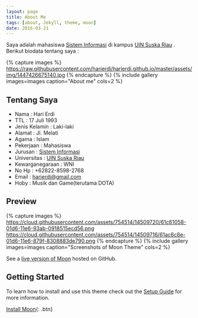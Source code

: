 ```yaml
---
layout: page
title: About Me
tags: [about, Jekyll, theme, moon]
date: 2016-03-21
---
```

    
Saya adalah mahasiswa [Sistem Informasi](http://sif.uin-suska.ac.id/) di kampus [UIN Suska Riau](http://uin-suska.ac.id/) . Berikut biodata tentang saya :

{% capture images %}
https://raw.githubusercontent.com/harierdi/harierdi.github.io/master/assets/img/1447426675140.jpg
{% endcapture %}
{% include gallery images=images caption="About me" cols=2 %}

## Tentang Saya
* Nama              : Hari Erdi
* TTL               : 17 Juli 1993 
* Jenis Kelamin     : Laki-laki
* Alamat            : Jl. Melati
* Agama             : Islam
* Pekerjaan         : Mahasiswa
* Jurusan           : [Sistem Informasi](http://sif.uin-suska.ac.id/)
* Universitas       : [UIN Suska Riau](http://uin-suska.ac.id/)
* Kewarganegaraan   : WNI
* No Hp             : +62822-8598-2768
* Email             : harierdi@gmail.com
* Hoby              : Musik dan Game(terutama DOTA)

## Preview

{% capture images %}
    https://cloud.githubusercontent.com/assets/754514/14509720/61c61058-01d6-11e6-93ab-0918515ecd56.png
    https://cloud.githubusercontent.com/assets/754514/14509716/61ac6c8e-01d6-11e6-879f-8308883de790.png
{% endcapture %}
{% include gallery images=images caption="Screenshots of Moon Theme" cols=2 %}

See a [live version of Moon](http://taylantatli.github.io/Moon) hosted on GitHub.

## Getting Started

To learn how to install and use this theme check out the [Setup Guide](http://taylantatli.me/Moon/moon-theme/) for more information.
      
[Install Moon](https://github.com/TaylanTatli/Moon){: .btn}
